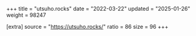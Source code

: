 +++
title = "utsuho.rocks"
date = "2022-03-22"
updated = "2025-01-26"
weight = 98247

[extra]
source = "https://utsuho.rocks/"
ratio = 86
size = 96
+++
